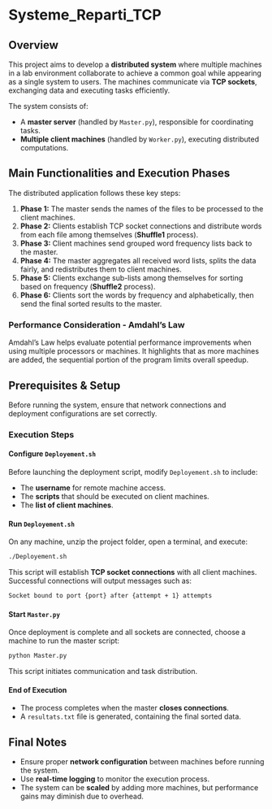 # Systeme_Reparti_TCP

## Overview
This project aims to develop a **distributed system** where multiple machines in a lab environment collaborate to achieve a common goal while appearing as a single system to users. The machines communicate via **TCP sockets**, exchanging data and executing tasks efficiently.

The system consists of:
- A **master server** (handled by `Master.py`), responsible for coordinating tasks.
- **Multiple client machines** (handled by `Worker.py`), executing distributed computations.


## Main Functionalities and Execution Phases
The distributed application follows these key steps:

1. **Phase 1:** The master sends the names of the files to be processed to the client machines.
2. **Phase 2:** Clients establish TCP socket connections and distribute words from each file among themselves (**Shuffle1** process).
3. **Phase 3:** Client machines send grouped word frequency lists back to the master.
4. **Phase 4:** The master aggregates all received word lists, splits the data fairly, and redistributes them to client machines.
5. **Phase 5:** Clients exchange sub-lists among themselves for sorting based on frequency (**Shuffle2** process).
6. **Phase 6:** Clients sort the words by frequency and alphabetically, then send the final sorted results to the master.

### Performance Consideration - Amdahl’s Law
Amdahl’s Law helps evaluate potential performance improvements when using multiple processors or machines. It highlights that as more machines are added, the sequential portion of the program limits overall speedup.


## Prerequisites & Setup
Before running the system, ensure that network connections and deployment configurations are set correctly.

### Execution Steps
#### Configure `Deployement.sh`
Before launching the deployment script, modify `Deployement.sh` to include:
- The **username** for remote machine access.
- The **scripts** that should be executed on client machines.
- The **list of client machines**.

#### Run `Deployement.sh`
On any machine, unzip the project folder, open a terminal, and execute:
```bash
./Deployement.sh
```
This script will establish **TCP socket connections** with all client machines. Successful connections will output messages such as:
```bash
Socket bound to port {port} after {attempt + 1} attempts
```

#### Start `Master.py`
Once deployment is complete and all sockets are connected, choose a machine to run the master script:
```bash
python Master.py
```
This script initiates communication and task distribution.

#### End of Execution
- The process completes when the master **closes connections**.
- A `resultats.txt` file is generated, containing the final sorted data.


## Final Notes
- Ensure proper **network configuration** between machines before running the system.
- Use **real-time logging** to monitor the execution process.
- The system can be **scaled** by adding more machines, but performance gains may diminish due to overhead.

